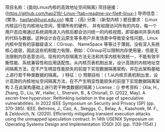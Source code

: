项目名称：{面向Linux内核的高效地址空间隔离} 
项目链接：{https://github.com/hao219/-Linux-?tab=readme-ov-file#-linux-}
导师信息：{樊浩，haofan@hust.edu.cn}
难度：{高}
分类：{新型内核 }
题目要求：{Linux内核运行在内核地址空间，管理所有的硬件， 并有权限访问所有的内存，每一个用户态应用通过系统调用进入内核后都会访问统一的内核视图，即容器间共享内核的代码与数据。这种设计会在云原生等多用户并发场景中导致安全性问题。Linux 内核中现有的容器级语义：CGroup、 NameSpace 等等过于薄弱，没有深入系统核心底层，因此这些机制能力有限，例如：CGroup可以限制内存使用量，但是无法限制内存恶意访问。现有的内存隔离方法无法和共享内核有效统一，不能有效平衡性能、系统兼容性和应用适配性。从内核页表机制出发，设计高效的内核地址空间隔离方法，在不产生明显性能损失的前提下实现数据隔离架构，并在此架构基础上进行若干种类数据的隔离。
}
特征：{}
预期目标：{
1.从内核页表机制出发，设计高效的内核地址空间隔离方法，在不产生明显性能损失的前提下实现数据隔离架构
2.在此架构基础上进行若干种类数据的隔离
}
License：{}
参考资料：{Xia, H., Zhang, D., Liu, W., Haller, I., Sherwin, B., & Chisnall, D. (2022, May). A secret-free hypervisor: Rethinking isolation in the age of speculative vulnerabilities. In 2022 IEEE Symposium on Security and Privacy (SP) (pp. 370-385). IEEE.
Behrens, J., Cao, A., Skeggs, C., Belay, A., Kaashoek, M. F., & Zeldovich, N. (2020). Efficiently mitigating transient execution attacks using the unmapped speculation contract. In 14th USENIX Symposium on Operating Systems Design and Implementation (OSDI 20) (pp. 1139-1154).}
